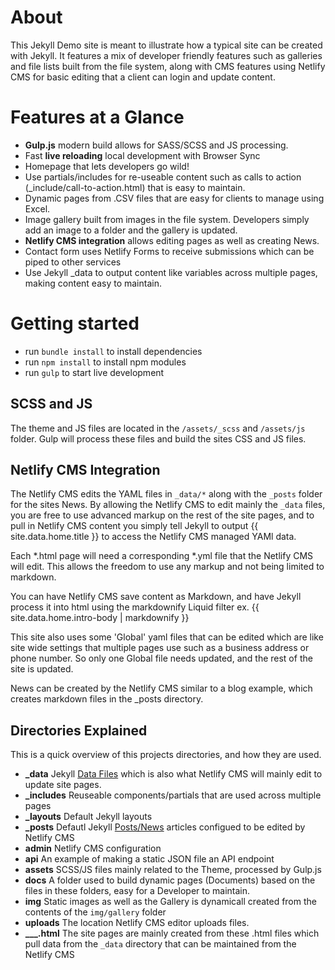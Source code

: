 # About
This Jekyll Demo site is meant to illustrate how a typical site can be created with Jekyll. It features a mix of developer friendly features such as galleries and file lists built from the file system, along with CMS features using Netlify CMS for basic editing that a client can login and update content.

# Features at a Glance
- **Gulp.js** modern build allows for SASS/SCSS and JS processing.
- Fast **live reloading** local development with Browser Sync
- Homepage that lets developers go wild!
- Use partials/includes for re-useable content such as calls to action (_include/call-to-action.html) that is easy to maintain.
- Dynamic pages from .CSV files that are easy for clients to manage using Excel.
- Image gallery built from images in the file system. Developers simply add an image to a folder and the gallery is updated.
- **Netlify CMS integration** allows editing pages as well as creating News.
- Contact form uses Netlify Forms to receive submissions which can be piped to other services
- Use Jekyll _data to output content like variables across multiple pages, making content easy to maintain.

# Getting started
- run `bundle install` to install dependencies
- run `npm install` to install npm modules
- run `gulp` to start live development


## SCSS and JS
The theme and JS files are located in the `/assets/_scss` and `/assets/js` folder. Gulp will process these files and build the sites CSS and JS files.


## Netlify CMS Integration
The Netlify CMS edits the YAML files in `_data/*` along with the `_posts` folder for the sites News. By allowing the Netlify CMS to edit mainly the `_data` files, you are free to use advanced markup on the rest of the site pages, and to pull in Netlify CMS content you simply tell Jekyll to output {{ site.data.home.title }} to access the Netlify CMS managed YAMl data.

Each *.html page will need a corresponding *.yml file that the Netlify CMS will edit. This allows the freedom to use any markup and not being limited to markdown.

You can have Netlify CMS save content as Markdown, and have Jekyll process it into html using the markdownify Liquid filter ex. {{ site.data.home.intro-body | markdownify }}

This site also uses some 'Global' yaml files that can be edited which are like site wide settings that multiple pages use such as a business address or phone number. So only one Global file needs updated, and the rest of the site is updated.

News can be created by the Netlify CMS similar to a blog example, which creates markdown files in the _posts directory.

## Directories Explained
This is a quick overview of this projects directories, and how they are used.
- **_data** Jekyll [Data Files](https://jekyllrb.com/docs/datafiles/) which is also what Netlify CMS will mainly edit to update site pages.
- **_includes** Reuseable components/partials that are used across multiple pages
- **_layouts** Default Jekyll layouts
- **_posts** Defautl Jekyll [Posts/News](https://jekyllrb.com/docs/posts/) articles configued to be edited by Netlify CMS
- **admin** Netlify CMS configuration
- **api** An example of making a static JSON file an API endpoint
- **assets** SCSS/JS files mainly related to the Theme, processed by Gulp.js
- **docs** A folder used to build dynamic pages (Documents) based on the files in these folders, easy for a Developer to maintain.
- **img** Static images as well as the Gallery is dynamicall created from the contents of the `img/gallery` folder
- **uploads** The location Netlify CMS editor uploads files.
- **___.html** The site pages are mainly created from these .html files which pull data from the `_data` directory that can be maintained from the Netlify CMS


